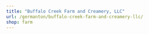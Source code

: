```yaml
---
title: "Buffalo Creek Farm and Creamery, LLC"
url: /germanton/buffalo-creek-farm-and-creamery-llc/
shop: farm
---
```

